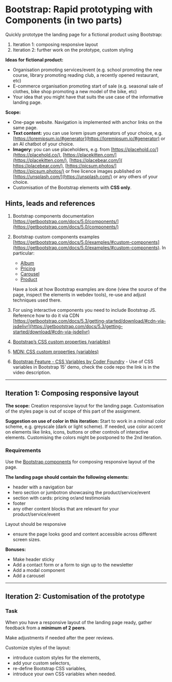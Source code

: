 # Bootstrap: Rapid prototyping with Components (in two parts)

Quickly prototype the landing page for a fictional product using Bootstrap:

1. Iteration 1: composing responsive layout
2. Iteration 2: further work on the prototype, custom styling

**Ideas for fictional product:**

- Organisation promoting services/event (e.g. school promoting the new course, library promoting reading club, a recently opened restaurant, etc)
- E-commerce organisation promoting start of sale (e.g. seasonal sale of clothes, bike shop promoting a new model of the bike, etc)
- Your idea that you might have that suits the use case of the informative landing page.

**Scope:**

- One-page website. Navigation is implemented with anchor links on the same page.
- **Text content:** you can use lorem ipsum generators of your choice, e.g. [https://loremipsum.io/#generator](https://loremipsum.io/#generator) or an AI chatbot of your choice.
- **Imagery:** you can use placeholders, e.g. from [https://placehold.co/](https://placehold.co/), [https://placekitten.com/](https://placekitten.com/), [https://placebear.com/](​​https://placebear.com/), [https://picsum.photos/](https://picsum.photos/) or free licence images published on [https://unsplash.com/](https://unsplash.com/) or any others of your choice.
- Customisation of the Bootstrap elements with **CSS only**.

## Hints, leads and references

1. Bootstrap components documentation [https://getbootstrap.com/docs/5.0/components/](https://getbootstrap.com/docs/5.0/components/)

2. Bootstrap custom components examples [https://getbootstrap.com/docs/5.0/examples/#custom-components](https://getbootstrap.com/docs/5.0/examples/#custom-components). In particular:

   - [Album](https://getbootstrap.com/docs/5.3/examples/album/)
   - [Pricing](https://getbootstrap.com/docs/5.3/examples/pricing/)
   - [Carousel](https://getbootstrap.com/docs/5.3/examples/carousel/)
   - [Product](https://getbootstrap.com/docs/5.3/examples/product/)

   Have a look at how Bootstrap examples are done (view the source of the page, inspect the elements in webdev tools), re-use and adjust techniques used there.

3. For using interactive components you need to include Bootstrap JS. Reference how to do it via CDN [https://getbootstrap.com/docs/5.3/getting-started/download/#cdn-via-jsdelivr](https://getbootstrap.com/docs/5.3/getting-started/download/#cdn-via-jsdelivr)

4. [Bootstrap’s CSS custom properties (variables)](https://getbootstrap.com/docs/5.3/customize/css-variables/)

5. [MDN: CSS custom properties (variables)](https://developer.mozilla.org/en-US/docs/Web/CSS/Using_CSS_custom_properties)

6. [Bootstrap Feature - CSS Variables by Coder Foundry](https://youtu.be/sFcj7UGUcrE?si=rA0Zzhitum5HDe6Y) - Use of CSS variables in Bootstrap 15' demo, check the code repo the link is in the video description.

---

## Iteration 1: Composing responsive layout

**The scope:**
Creation responsive layout for the landing page.
Customisation of the styles page is out of scope of this part of the assignment.

**Suggestion on use of color in this iteration:**
Start to work in a minimal color scheme, e.g. greyscale (dark or light scheme). If needed, use color accent on elements like links, icons, buttons or other controls of interactive elements. Customising the colors might be postponed to the 2nd iteration.

### Requirements

Use the [Bootstrap components](https://getbootstrap.com/docs/5.0/components/) for composing responsive layout of the page.

**The landing page should contain the following elements:**

- header with a navigation bar
- hero section or jumbotron showcasing the product/service/event
- section with cards: pricing or/and testimonials
- footer
- any other content blocks that are relevant for your product/service/event

Layout should be responsive

- ensure the page looks good and content accessible across different screen sizes.

**Bonuses:**

- Make header sticky
- Add a contact form or a form to sign up to the newsletter
- Add a modal component
- Add a carousel

---

## Iteration 2: Customisation of the prototype

### Task

When you have a responsive layout of the landing page ready, gather feedback from a **minimum of 2 peers**.

Make adjustments if needed after the peer reviews.

Customize styles of the layout:

- introduce custom styles for the elements,
- add your custom selectors,
- re-define Bootstrap CSS variables,
- introduce your own CSS variables when needed.
